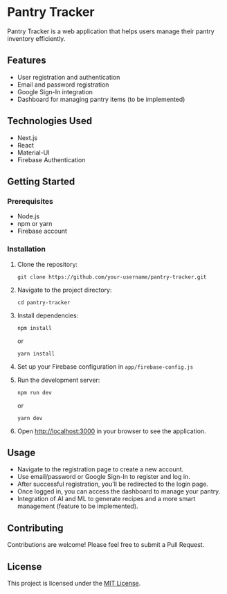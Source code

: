 # Pantry Tracker

Pantry Tracker is a web application that helps users manage their pantry inventory efficiently.

## Features

- User registration and authentication
- Email and password registration
- Google Sign-In integration
- Dashboard for managing pantry items (to be implemented)

## Technologies Used

- Next.js
- React
- Material-UI
- Firebase Authentication

## Getting Started

### Prerequisites

- Node.js
- npm or yarn
- Firebase account

### Installation

1. Clone the repository:
   ```
   git clone https://github.com/your-username/pantry-tracker.git
   ```

2. Navigate to the project directory:
   ```
   cd pantry-tracker
   ```

3. Install dependencies:
   ```
   npm install
   ```
   or
   ```
   yarn install
   ```

4. Set up your Firebase configuration in `app/firebase-config.js`

5. Run the development server:
   ```
   npm run dev
   ```
   or
   ```
   yarn dev
   ```

6. Open [http://localhost:3000](http://localhost:3000) in your browser to see the application.

## Usage

- Navigate to the registration page to create a new account.
- Use email/password or Google Sign-In to register and log in.
- After successful registration, you'll be redirected to the login page.
- Once logged in, you can access the dashboard to manage your pantry.
- Integration of AI and ML to generate recipes and a more smart management (feature to be implemented).

## Contributing

Contributions are welcome! Please feel free to submit a Pull Request.

## License

This project is licensed under the [MIT License](LICENSE).
